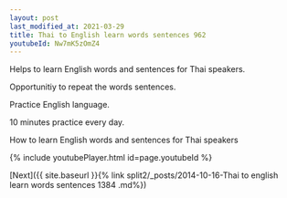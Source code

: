 ```yaml
---
layout: post
last_modified_at: 2021-03-29
title: Thai to English learn words sentences 962 
youtubeId: Nw7mK5zOmZ4
---
```

 
 
Helps to learn English words and sentences for Thai speakers.

Opportunitiy to repeat the words sentences. 

Practice English language. 
 
10 minutes practice every day. 
 
How to learn English words and sentences for Thai speakers 
 
{% include youtubePlayer.html id=page.youtubeId %}
 
 
[Next]({{ site.baseurl }}{% link  split2/_posts/2014-10-16-Thai to english learn words sentences 1384 .md%})
 
